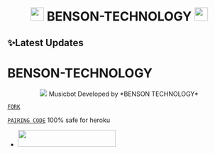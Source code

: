 <h1 align="center"><img src="./assets/logo.gif" width="30px"> BENSON-TECHNOLOGY <img src="./assets/logo.gif" width="30px"></h1>

## ✨Latest Updates
# BENSON-TECHNOLOGY

<p align="center"> 
<img src="https://i.imgur.com/vAAA4Fq.jpeg" />
Musicbot Developed by  *BENSON TECHNOLOGY*
  
[`FORK`](https://github.com/ugandac/BENSON-TECHNOLOGY/fork)

[`PAIRING CODE`](https://mrheisme-pairing-code-c54dcc5f7df8.herokuapp.com/pair)
  100% safe for heroku 

  - <a align="center"><a href="https://dashboard.heroku.com/new?template=https://github.com/ugandac/BENSON-TECHNOLOGY"> <img src="https://img.shields.io/badge/DEPLOY%20NOW-blue?style=for-the-badge&logo=heroku" width="220" height="38.45"/></a></p>
  



  
